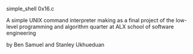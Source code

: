 simple_shell 0x16.c

A simple UNIX command interpreter making as a final project of the low-level programming and algorithm quarter at ALX school of software engineering

by Ben Samuel and Stanley Ukhueduan

